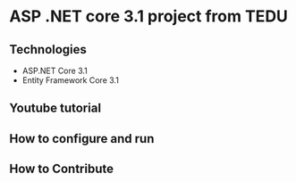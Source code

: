# ASP .NET core 3.1  project  from TEDU
## Technologies
- ASP.NET Core 3.1
- Entity Framework Core 3.1 
## Youtube tutorial
## How to configure and run 
## How to Contribute